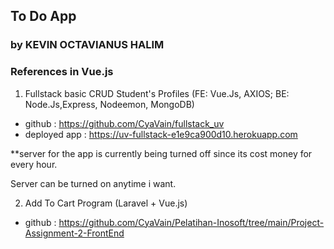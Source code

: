 ## To Do App
### by KEVIN OCTAVIANUS HALIM


### References in Vue.js
1.  Fullstack basic CRUD Student's Profiles (FE: Vue.Js, AXIOS; BE: Node.Js,Express, Nodeemon, MongoDB)
* github : https://github.com/CyaVain/fullstack_uv
* deployed app : https://uv-fullstack-e1e9ca900d10.herokuapp.com

**server for the app is currently being turned off since its cost money for every hour.

Server can be turned on anytime i want.

2. Add To Cart Program (Laravel + Vue.js)
* github : https://github.com/CyaVain/Pelatihan-Inosoft/tree/main/Project-Assignment-2-FrontEnd